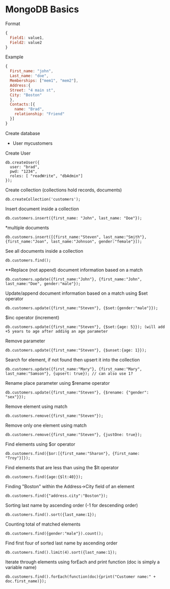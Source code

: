 # MongoDB Basics

Format
``` JavaScript
{
  Field1: value1,
  Field2: value2
}
```

Example
``` JavaScript
{
  First_name: "john",
  Last_name: "doe",
  Memberships: ["mem1", "mem2"],
  Address:{
  Street: "4 main st",
  City: "Boston"
  },
  Contacts:[{
    name: "Brad", 
    relationship: "Friend"
  }]
}
```

Create database
- User mycustomers

Create User
``` MongoDB
db.createUser({
  user: "brad",
  pwd: "1234",
  roles: [ "readWrite", "dbAdmin"]
});
```

Create collection (collections hold records, documents)
```
db.createCollection('customers');
```

Insert document inside a collection
```
db.customers.insert({first_name: "John", last_name: "Doe"});
```

*multiple documents
```
db.customers.insert([{first_name:"Steven", last_name:"Smith"}, {first_name:"Joan", last_name:"Johnson", gender:"female"}]);
```

See all documents inside a collection
```
db.customers.find();
```

**Replace (not append) document information based on a match
```
db.customers.update({first_name:"John"}, {first_name:"John", last_name:"Doe", gender:"male"});
```

Update/append document information based on a match using $set operator
```
db.customers.update({first_name:"Steven"}, {$set:{gender:"male"}});
```

$inc operator (increment)
```
db.customers.update({first_name:"Steven"}, {$set:{age: 5}}); (will add +5 years to age after adding an age parameter
```

Remove parameter
```
db.customers.update({first_name:"Steven"}, {$unset:{age: 1}});
```

Search for element, if not found then upsert it into the collection
```
db.customers.update({first_name:"Mary"}, {first_name:"Mary", last_name:"Samson"}, {upsert: true}); // can also use 1?
```

Rename place parameter using $rename operator
```
db.customers.update({first_name:"Steven"}, {$rename: {"gender": "sex"}});
```

Remove element using match
```
db.customers.remove({first_name:"Steven"});
```

Remove only one element using match
```
db.customers.remove({first_name:"Steven"}, {justOne: true});
```

Find elements using $or operator
```
db.customers.find({$or:[{first_name:"Sharon"}, {first_name: "Troy"}]});
```

Find elements that are less than using the $lt operator
```
db.customers.find({age:{$lt:40}});
```

Finding "Boston" within the Address->City field of an element
```
db.customers.find({"address.city":"Boston"});
```

Sorting last name by ascending order (-1 for descending order)
```
db.customers.find().sort({last_name:1});
```

Counting total of matched elements
```
db.customers.find({gender:"male"}).count();
```

Find first four of sorted last name by ascending order
```
db.customers.find().limit(4).sort({last_name:1});
```

Iterate through elements using forEach and print function (doc is simply a variable name)
```
db.customers.find().forEach(function(doc){print("Customer name:" + doc.first_name)});
```